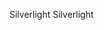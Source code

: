 <span data-ttu-id="48ba6-101">Silverlight </span><span class="sxs-lookup"><span data-stu-id="48ba6-101">Silverlight</span></span>